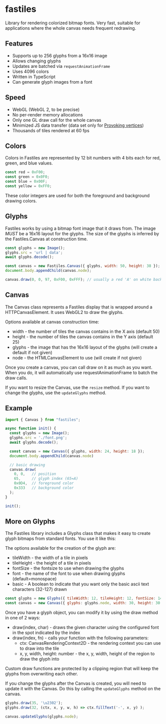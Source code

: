 # fastiles

Library for rendering colorized bitmap fonts. Very fast, suitable for applications where the whole canvas needs frequent redrawing.

## Features

  - Supports up to 256 glyphs from a 16x16 image
  - Allows changing glyphs
  - Updates are batched via `requestAnimationFrame`
  - Uses 4096 colors
  - Written in TypeScript
  - Can generate glyph images from a font

## Speed

  - WebGL (WebGL 2, to be precise)
  - No per-render memory allocations
  - Only one GL draw call for the whole canvas
  - Minimized JS data transfer (data set only for [Provoking vertices](https://www.khronos.org/opengl/wiki/Primitive#Provoking_vertex))
  - Thousands of tiles rendered at 60 fps

## Colors

Colors in Fastiles are represented by 12 bit numbers with 4 bits each for red, green, and blue values.

```js
const red = 0xF00;
const green = 0x0F0;
const blue = 0x00F;
const yellow = 0xFF0;
```

These color integers are used for both the foreground and background drawing colors.

## Glyphs

Fastiles works by using a bitmap font image that it draws from.  The image *MUST* be a 16x16 layout for the glyphs.  The size of the glyphs is inferred by the Fastiles.Canvas at construction time.

```js
const glyphs = new Image();
glyphs.src = 'url | data';
await glyphs.decode();

const canvas = new Fastiles.Canvas({ glyphs, width: 50, height: 38 });
document.body.appendChild(canvas.node);

canvas.draw(0, 0, 97, 0xF00, 0xFFF); // usually a red 'A' on white background.
```

## Canvas

The Canvas class represents a Fastiles display that is wrapped around a HTTPCanvasElement.  It uses WebGL2 to draw the glyphs.

Options available at canvas construction time:
- width - the number of tiles the canvas contains in the X axis (default 50)
- height - the number of tiles the canvas contains in the Y axis (default 25)
- glyphs - the image that has the 16x16 layout of the glyphs (will create a default if not given)
- node - the HTMLCanvasElement to use (will create if not given)

Once you create a canvas, you can call draw on it as much as you want.  When you do, it will automatically use requestAnimationFrame to batch the draw calls.

If you want to resize the Canvas, use the `resize` method.  If you want to change the glyphs, use the `updateGlyphs` method.

## Example

```js
import { Canvas } from "fastiles";

async function init() {
  const glyphs = new Image();
  glyphs.src = './font.png';
  await glyphs.decode();

  const canvas = new Canvas({ glyphs, width: 24, height: 18 });
  document.body.appendChild(canvas.node)

  // basic drawing
  canvas.draw(
  	0, 0,   // position
  	65,     // glyph index (65=A)
  	0x0D4,  // foreground color 
  	0x333   // background color 
  );
}

init();
```

## More on Glyphs

The Fastiles library includes a Glyphs class that makes it easy to create glyph bitmaps from standard fonts.  You use it like this:

The options available for the creation of the glyph are:
* tileWidth - the width of a tile in pixels
* tileHeight - the height of a tile in pixels
* fontSize - the fontsize to use when drawing the glyphs
* font - the name of the font to use when drawing glyphs (default=monospace)
* basic - A boolean to indicate that you want only the basic ascii text characters (32-127) drawn

```js
const glyphs = new Glyphs({ tileWidth: 12, tileHeight: 12, fontSize: 14, font: 'monospace' });
const canvas = new Canvas({ glyphs: glyphs.node, width: 30, height: 30 });
```

Once you have a glyph object, you can modify it by using the draw method in one of 2 ways:
* draw(index, char) - draws the given character using the configured font in the spot indicated by the index
* draw(index, fn) - calls your function with the following parameters:
  - ctx: CanvasRenderingContext2D - the rendering context you can use to draw into the tile
  - x, y, width, height: number - the x, y, width, height of the region to draw the glyph into

Custom draw functions are protected by a clipping region that will keep the glyphs from overwriting each other.

If you change the glyphs after the Canvas is created, you will need to update it with the Canvas.  Do this by calling the `updateGlyphs` method on the canvas.

```js
glyphs.draw(35, '\u2302');
glyphs.draw(32, (ctx, x, y, w, h) => ctx.fillText('-', x, y) );

canvas.updateGlyphs(glyphs.node);
```

